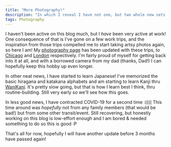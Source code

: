 ```yaml
---
title: "More Photography!"
description: "In which I reveal I have not one, but two whole new sets of photos available for display now, on this very website."
tags: Photography
---
```


I haven't been active on this blog much, but I _have_ been very active at work! One consequence of that is I've gone on a few work trips, and the inspiration from those trips compelled me to start taking artsy photos again, so here I am! My [photography page](/photography.html) has been updated with these trips, to [Chicago](/photography/2024-05-chicago.html) and [London](/photography/2024-06-london.html) respectively. I'm fairly proud of myself for getting back into it at all, and with a borrowed camera from my dad (thanks, Dad!) I can hopefully keep this hobby up even longer.

In other neat news, I have started to learn Japanese! I've memorized the basic hiragana and katakana alphabets and am starting to learn Kanji thru [WaniKani](https://www.wanikani.com/). It's pretty slow going, but that is how I learn best I think, thru routine-building. Still very early so we'll see how this goes.

In less good news, I have contracted COVID-19 for a second time :(((( This time around was _hopefully_ not from any family members (that would be bad!) but from some other transit/event. Still recovering, but honestly working on this blog is low-effort enough and I am bored & needed something to do so this is good :P

That's all for now, hopefully I will have another update before 3 months have passed again!
